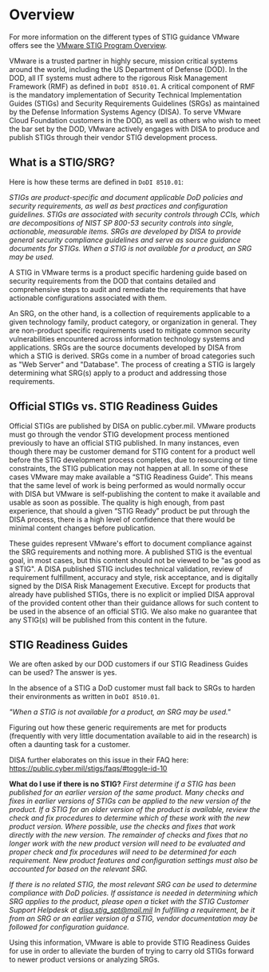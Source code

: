 # Overview
For more information on the different types of STIG guidance VMware offers see the [VMware STIG Program Overview](https://www.vmware.com/docs/vmw-stig-program-overview).

VMware is a trusted partner in highly secure, mission critical systems around the world, including the US Department of Defense (DOD). In the DOD, all IT systems must adhere to the rigorous Risk Management Framework (RMF) as defined in `DoDI 8510.01`. A critical component of RMF is the mandatory implementation of Security Technical Implementation Guides (STIGs) and Security Requirements Guidelines (SRGs) as maintained by the Defense Information Systems Agency (DISA). To serve VMware Cloud Foundation customers in the DOD, as well as others who wish to meet the bar set by the DOD, VMware actively engages with DISA to produce and publish STIGs through their vendor STIG development process.  

## What is a STIG/SRG?
Here is how these terms are defined in `DoDI 8510.01`:  

*STIGs are product-specific and document applicable DoD policies and security requirements, as well as best practices and configuration guidelines. STIGs are associated with security controls through CCIs, which are decompositions of NIST SP 800-53 security controls into single, actionable, measurable items. SRGs are developed by DISA to provide general security compliance guidelines and serve as source guidance documents for STIGs. When a STIG is not available for a product, an SRG may be used.*

A STIG in VMware terms is a product specific hardening guide based on security requirements from the DOD that contains detailed and comprehensive steps to audit and remediate the requirements that have actionable configurations associated with them.  

An SRG, on the other hand, is a collection of requirements applicable to a given technology family, product category, or organization in general. They are non-product specific requirements used to mitigate common security vulnerabilities encountered across information technology systems and applications. SRGs are the source documents developed by DISA from which a STIG is derived. SRGs come in a number of broad categories such as "Web Server" and "Database". The process of creating a STIG is largely determining what SRG(s) apply to a product and addressing those requirements.  

## Official STIGs vs. STIG Readiness Guides
Official STIGs are published by DISA on public.cyber.mil. VMware products must go through the vendor STIG development process mentioned previously to have an official STIG published.  In many instances, even though there may be customer demand for STIG content for a product well before the STIG development process completes, due to resourcing or time constraints, the STIG publication may not happen at all. In some of these cases VMware may make available a “STIG Readiness Guide”. This means that the same level of work is being performed as would normally occur with DISA but VMware is self-publishing the content to make it available and usable as soon as possible. The quality is high enough, from past experience, that should a given “STIG Ready” product be put through the DISA process, there is a high level of confidence that there would be minimal content changes before publication.  

These guides represent VMware's effort to document compliance against the SRG requirements and nothing more. A published STIG is the eventual goal, in most cases, but this content should not be viewed to be "as good as a STIG". A DISA published STIG includes technical validation, review of requirement fulfillment, accuracy and style, risk acceptance, and is digitally signed by the DISA Risk Management Executive. Except for products that already have published STIGs, there is no explicit or implied DISA approval of the provided content other than their guidance allows for such content to be used in the absence of an official STIG. We also make no guarantee that any STIG(s) will be published from this content in the future.  

## STIG Readiness Guides
We are often asked by our DOD customers if our STIG Readiness Guides can be used? The answer is yes.  

In the absence of a STIG a DoD customer must fall back to SRGs to harden their environments as written in `DoDI 8510.01`.

*"When a STIG is not available for a product, an SRG may be used."*  

Figuring out how these generic requirements are met for products (frequently with very little documentation available to aid in the research) is often a daunting task for a customer.  

DISA further elaborates on this issue in their FAQ here: https://public.cyber.mil/stigs/faqs/#toggle-id-10  

**What do I use if there is no STIG?**
*First determine if a STIG has been published for an earlier version of the same product. Many checks and fixes in earlier versions of STIGs can be applied to the new version of the product. If a STIG for an older version of the product is available, review the check and fix procedures to determine which of these work with the new product version. Where possible, use the checks and fixes that work directly with the new version. The remainder of checks and fixes that no longer work with the new product version will need to be evaluated and proper check and fix procedures will need to be determined for each requirement. New product features and configuration settings must also be accounted for based on the relevant SRG.*

*If there is no related STIG, the most relevant SRG can be used to determine compliance with DoD policies. If assistance is needed in determining which SRG applies to the product, please open a ticket with the STIG Customer Support Helpdesk at disa.stig_spt@mail.mil In fulfilling a requirement, be it from an SRG or an earlier version of a STIG, vendor documentation may be followed for configuration guidance.*

Using this information, VMware is able to provide STIG Readiness Guides for use in order to alleviate the burden of trying to carry old STIGs forward to newer product versions or analyzing SRGs.  
